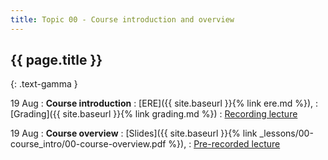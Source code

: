 ```yaml
---
title: Topic 00 - Course introduction and overview
---
```


## {{ page.title }}
{: .text-gamma }

19 Aug
: **Course introduction**
  : [ERE]({{ site.baseurl }}{% link ere.md %}),
  : [Grading]({{ site.baseurl }}{% link grading.md %})
  : [Recording lecture](https://youtu.be/D6Q2gGdzIZU)

19 Aug
: **Course overview**
  : [Slides]({{ site.baseurl }}{% link _lessons/00-course_intro/00-course-overview.pdf %}),
  : [Pre-recorded lecture](https://www.youtube.com/playlist?list=PLeIbBi3CwMZwtZLp1C0jv1mmXL5wTWZ6k)
